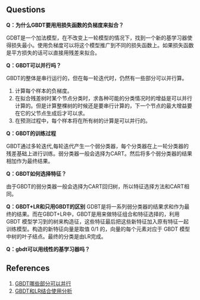 ## Questions

**Q：为什么GBDT要用用损失函数的负梯度来拟合？**

GDBT是一个加法模型，在不改变上一轮模型的情况下，找到一个新的基学习器使得损失最小。使用负梯度可以将这个模型推广到不同的损失函数上。如果损失函数是平方损失的话可以直接用残差来拟合。

**Q：GBDT可以并行吗？**

GBDT的整体是串行运行的，但在每一轮迭代时，仍然有一些部分可以并行算。
1. 计算每个样本的负梯度。
2. 在拟合残差树时某个节点分类时，求各种可能的分类情况时的增益是可以并行计算的。但是计算整棵树的时候还是要串行计算的，下一个节点的最大增益要在它的父节点生成后才可以求。
3. 在预测过程中，每个样本将在所有树的计算是可以并行的。

**Q：GBDT的训练过程**

GBDT通过多轮迭代,每轮迭代产生一个弱分类器，每个分类器在上一轮分类器的残差基础上进行训练。弱分类器一般会选择为CART。然后将多个弱分类器的结果相加作为最终结果。

**Q：GBDT如何选择特征？**

由于GBDT的弱分类器一般会选择为CART回归树，所以特征选择方法和CART相同。

**Q：GBDT+LR和只用GBDT的区别**
GDBT是将一系列弱分类器的结果求和作为最终的结果。而在GBDT+LR中，GBDT是用来做特征组合和特征选择的，利用 GBDT 模型学习到的树来构造征，这些特征最后把这些新特征加入原有特征一起训练模型。构造的新特征向量是取值 0/1 的，向量的每个元素对应于 GBDT 模型中树的叶子结点。最终的分类是由LR完成。

**Q：gbdt可以用线性的基学习器吗？**

## References
1. [GBDT哪些部分可以并行](https://blog.csdn.net/weixin_40363423/article/details/98878459)
2. [GBDT和LR结合使用分析](https://blog.csdn.net/hellozhxy/article/details/81173871)
